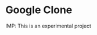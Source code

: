 # Google Clone
IMP: This is an experimental project

<!-- ## LICENSE
Copyright © 2022 DEP8. All Rights Reserved. <br>
This project is licensed under [MIT](LICENSE.txt) License. -->